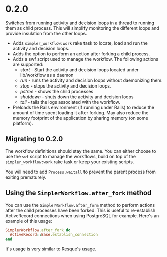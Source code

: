 0.2.0
=====

Switches from running activity and decision loops in a thread to running
them as child process. This will simplify monitoring the different loops
and provide insulation from the other loops.

* Adds ```simpler_workflow:work``` rake task to locate, load and run the
  activity and decision loops.
* Adds the option to perform an action after forking a child process.
* Adds a swf script used to manage the workflow. The following actions
  are supported:
  * *start* - Start the activity and decision loops located under
    lib/workflow as a daemon
  * *run* - runs the activity and decision loops without daemonizing
    them.
  * *stop* - stops the activity and decision loops.
  * *pstree* - shows the child processes
  * *shutdown* - shuts down the activity and decision loops
  * *tail* - tails the logs associated with the workflow.
* Preloads the Rails environment (if running under Rails) to reduce the
  amount of time spent loading it after forking. May also reduce the
  memory footprint of the application by sharing memory (on some
  platform).

Migrating to 0.2.0
------------------

The workflow definitions should stay the same. You can either choose to
use the ```swf``` script to manage the workflows, build on top of the ```simpler_workflow:work``` 
rake task or keep your existing scripts.

You will need to add ```Process.waitall``` to prevent the parent
process from exiting prematurely. 

Using the ```SimplerWorkflow.after_fork``` method
-------------------------------------------------

You can use the ```SimplerWorkflow.after_form``` method to perform
actions after the child processes have been forked. This is useful to
re-establish ActiveRecord connections when using PostgreSQL for example.
Here's an example of this usage:

```ruby
SimplerWorkflow.after_fork do
  ActiveRecord::Base.establish_connection
end
```
  
It's usage is very similar to Resque's usage. 
